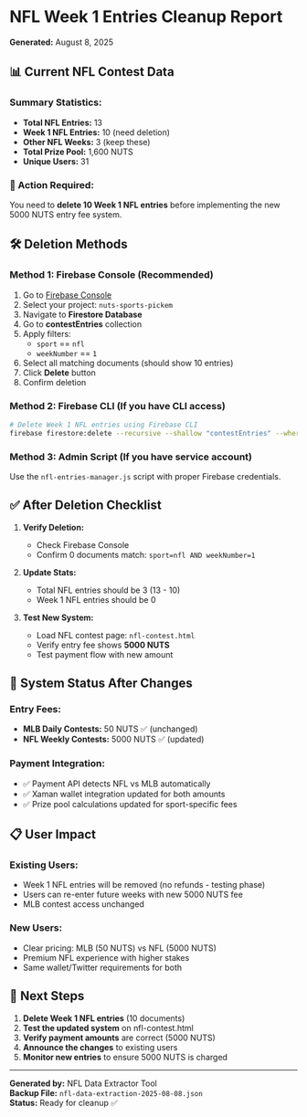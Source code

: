 # NFL Week 1 Entries Cleanup Report
**Generated:** August 8, 2025

## 📊 Current NFL Contest Data

### Summary Statistics:
- **Total NFL Entries:** 13
- **Week 1 NFL Entries:** 10 (need deletion)
- **Other NFL Weeks:** 3 (keep these)
- **Total Prize Pool:** 1,600 NUTS
- **Unique Users:** 31

### 🎯 Action Required:
You need to **delete 10 Week 1 NFL entries** before implementing the new 5000 NUTS entry fee system.

## 🛠️ Deletion Methods

### Method 1: Firebase Console (Recommended)
1. Go to [Firebase Console](https://console.firebase.google.com/)
2. Select your project: `nuts-sports-pickem`
3. Navigate to **Firestore Database**
4. Go to **contestEntries** collection
5. Apply filters:
   - `sport` == `nfl`
   - `weekNumber` == `1`
6. Select all matching documents (should show 10 entries)
7. Click **Delete** button
8. Confirm deletion

### Method 2: Firebase CLI (If you have CLI access)
```bash
# Delete Week 1 NFL entries using Firebase CLI
firebase firestore:delete --recursive --shallow "contestEntries" --where "sport==nfl&&weekNumber==1"
```

### Method 3: Admin Script (If you have service account)
Use the `nfl-entries-manager.js` script with proper Firebase credentials.

## ✅ After Deletion Checklist

1. **Verify Deletion:**
   - Check Firebase Console
   - Confirm 0 documents match: `sport=nfl AND weekNumber=1`

2. **Update Stats:**
   - Total NFL entries should be 3 (13 - 10)
   - Week 1 NFL entries should be 0

3. **Test New System:**
   - Load NFL contest page: `nfl-contest.html`
   - Verify entry fee shows **5000 NUTS**
   - Test payment flow with new amount

## 🔄 System Status After Changes

### Entry Fees:
- **MLB Daily Contests:** 50 NUTS ✅ (unchanged)
- **NFL Weekly Contests:** 5000 NUTS ✅ (updated)

### Payment Integration:
- ✅ Payment API detects NFL vs MLB automatically
- ✅ Xaman wallet integration updated for both amounts  
- ✅ Prize pool calculations updated for sport-specific fees

## 📋 User Impact

### Existing Users:
- Week 1 NFL entries will be removed (no refunds - testing phase)
- Users can re-enter future weeks with new 5000 NUTS fee
- MLB contest access unchanged

### New Users:
- Clear pricing: MLB (50 NUTS) vs NFL (5000 NUTS)
- Premium NFL experience with higher stakes
- Same wallet/Twitter requirements for both

## 🚀 Next Steps

1. **Delete Week 1 NFL entries** (10 documents)
2. **Test the updated system** on nfl-contest.html
3. **Verify payment amounts** are correct (5000 NUTS)
4. **Announce the changes** to existing users
5. **Monitor new entries** to ensure 5000 NUTS is charged

---

**Generated by:** NFL Data Extractor Tool  
**Backup File:** `nfl-data-extraction-2025-08-08.json`  
**Status:** Ready for cleanup ✅
